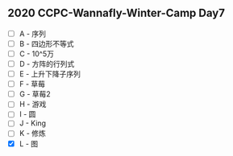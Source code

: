 ## 2020 CCPC-Wannafly-Winter-Camp Day7
- [ ] A - 序列
- [ ] B - 四边形不等式
- [ ] C - 10^5万
- [ ] D - 方阵的行列式
- [ ] E - 上升下降子序列
- [ ] F - 草莓
- [ ] G - 草莓2
- [ ] H - 游戏
- [ ] I - 圆
- [ ] J - King
- [ ] K - 修炼
- [X] L - 图
